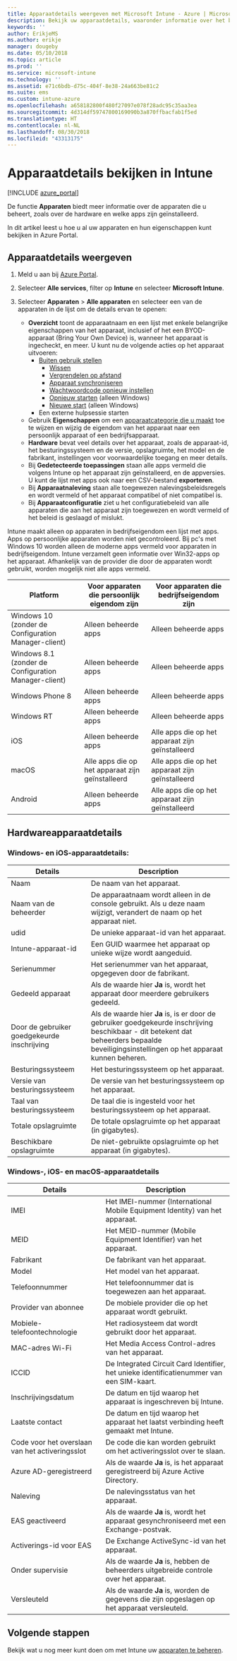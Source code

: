 ```yaml
---
title: Apparaatdetails weergeven met Microsoft Intune - Azure | Microsoft Docs
description: Bekijk uw apparaatdetails, waaronder informatie over het besturingssysteem, de opslagruimte, de fabrikant en het model. Bekijk een lijst met geïnstalleerde apps, controleer de beleidsregels voor naleving en stel TeamViewer in met Microsoft Intune in Azure. Vergelijkbaar met het bekijken van de inventaris van de apparaten die u beheert.
keywords: ''
author: ErikjeMS
ms.author: erikje
manager: dougeby
ms.date: 05/10/2018
ms.topic: article
ms.prod: ''
ms.service: microsoft-intune
ms.technology: ''
ms.assetid: e71c6bdb-d75c-404f-8e38-24a663be81c2
ms.suite: ems
ms.custom: intune-azure
ms.openlocfilehash: a658182800f480f27097e078f28adc95c35aa3ea
ms.sourcegitcommit: 4d314df59747800169090b3a870ffbacfab1f5ed
ms.translationtype: HT
ms.contentlocale: nl-NL
ms.lasthandoff: 08/30/2018
ms.locfileid: "43313175"
---
```

# <a name="see-device-details-in-intune"></a>Apparaatdetails bekijken in Intune

[!INCLUDE [azure_portal](./includes/azure_portal.md)]

De functie **Apparaten** biedt meer informatie over de apparaten die u beheert, zoals over de hardware en welke apps zijn geïnstalleerd.

In dit artikel leest u hoe u al uw apparaten en hun eigenschappen kunt bekijken in Azure Portal.

## <a name="view-the-device-details"></a>Apparaatdetails weergeven

1. Meld u aan bij [Azure Portal](https://portal.azure.com).
2. Selecteer **Alle services**, filter op **Intune** en selecteer **Microsoft Intune**.
3. Selecteer **Apparaten** > **Alle apparaten** en selecteer een van de apparaten in de lijst om de details ervan te openen:

   - **Overzicht** toont de apparaatnaam en een lijst met enkele belangrijke eigenschappen van het apparaat, inclusief of het een BYOD-apparaat (Bring Your Own Device) is, wanneer het apparaat is ingecheckt, en meer. U kunt nu de volgende acties op het apparaat uitvoeren:
      - [Buiten gebruik stellen](devices-wipe.md#retire)
        - [Wissen](devices-wipe.md#wipe)
        - [Vergrendelen op afstand](device-remote-lock.md)
        - [Apparaat synchroniseren](device-sync.md)
        - [Wachtwoordcode opnieuw instellen](device-passcode-reset.md)
        - [Opnieuw starten](device-restart.md) (alleen Windows)
        - [Nieuwe start](device-fresh-start.md) (alleen Windows)
     - Een externe hulpsessie starten
   - Gebruik **Eigenschappen** om een [apparaatcategorie die u maakt](device-group-mapping.md) toe te wijzen en wijzig de eigendom van het apparaat naar een persoonlijk apparaat of een bedrijfsapparaat.
   - **Hardware** bevat veel details over het apparaat, zoals de apparaat-id, het besturingssysteem en de versie, opslagruimte, het model en de fabrikant, instellingen voor voorwaardelijke toegang en meer details.
   - Bij **Gedetecteerde toepassingen** staan alle apps vermeld die volgens Intune op het apparaat zijn geïnstalleerd, en de appversies. U kunt de lijst met apps ook naar een CSV-bestand **exporteren**.
   - Bij **Apparaatnaleving** staan alle toegewezen nalevingsbeleidsregels en wordt vermeld of het apparaat compatibel of niet compatibel is.
   - Bij **Apparaatconfiguratie** ziet u het configuratiebeleid van alle apparaten die aan het apparaat zijn toegewezen en wordt vermeld of het beleid is geslaagd of mislukt.

Intune maakt alleen op apparaten in bedrijfseigendom een lijst met apps. Apps op persoonlijke apparaten worden niet gecontroleerd. Bij pc's met Windows 10 worden alleen de moderne apps vermeld voor apparaten in bedrijfseigendom. Intune verzamelt geen informatie over Win32-apps op het apparaat. Afhankelijk van de provider die door de apparaten wordt gebruikt, worden mogelijk niet alle apps vermeld.

|Platform|Voor apparaten die persoonlijk eigendom zijn|Voor apparaten die bedrijfseigendom zijn|  
|--------------|---------------------------------|--------------------------------|  
|Windows 10 (zonder de Configuration Manager-client)|Alleen beheerde apps|Alleen beheerde apps|
|Windows 8.1 (zonder de Configuration Manager-client)|Alleen beheerde apps|Alleen beheerde apps|  
|Windows Phone 8|Alleen beheerde apps|Alleen beheerde apps|  
|Windows RT|Alleen beheerde apps|Alleen beheerde apps|  
|iOS|Alleen beheerde apps|Alle apps die op het apparaat zijn geïnstalleerd|
|macOS|Alle apps die op het apparaat zijn geïnstalleerd|Alle apps die op het apparaat zijn geïnstalleerd|  
|Android|Alleen beheerde apps|Alle apps die op het apparaat zijn geïnstalleerd|  

## <a name="hardware-device-details"></a>Hardwareapparaatdetails

### <a name="windows-and-ios-device-details"></a>Windows- en iOS-apparaatdetails:
|Details|Description|  
|--------------|----------------------|  
|Naam|De naam van het apparaat.|
|Naam van de beheerder|De apparaatnaam wordt alleen in de console gebruikt. Als u deze naam wijzigt, verandert de naam op het apparaat niet.|
|udid|De unieke apparaat-id van het apparaat.|
|Intune-apparaat-id|Een GUID waarmee het apparaat op unieke wijze wordt aangeduid.|
|Serienummer|Het serienummer van het apparaat, opgegeven door de fabrikant.|
|Gedeeld apparaat|Als de waarde hier **Ja** is, wordt het apparaat door meerdere gebruikers gedeeld.|
|Door de gebruiker goedgekeurde inschrijving|Als de waarde hier **Ja** is, is er door de gebruiker goedgekeurde inschrijving beschikbaar - dit betekent dat beheerders bepaalde beveiligingsinstellingen op het apparaat kunnen beheren.|
|Besturingssysteem|Het besturingssysteem op het apparaat.|
|Versie van besturingssysteem|De versie van het besturingssysteem op het apparaat.|
|Taal van besturingssysteem|De taal die is ingesteld voor het besturingssysteem op het apparaat.|
|Totale opslagruimte|De totale opslagruimte op het apparaat (in gigabytes).|
|Beschikbare opslagruimte|De niet-gebruikte opslagruimte op het apparaat (in gigabytes).|


### <a name="windows-ios-and-macos-device-details"></a>Windows-, iOS- en macOS-apparaatdetails
|Details|Description|  
|--------------|----------------------|  
|IMEI|Het IMEI-nummer (International Mobile Equipment Identity) van het apparaat.|
|MEID|Het MEID-nummer (Mobile Equipment Identifier) van het apparaat.|
|Fabrikant|De fabrikant van het apparaat.|
|Model|Het model van het apparaat.|
|Telefoonnummer|Het telefoonnummer dat is toegewezen aan het apparaat.|
|Provider van abonnee|De mobiele provider die op het apparaat wordt gebruikt.|
|Mobiele-telefoontechnologie|Het radiosysteem dat wordt gebruikt door het apparaat.|
|MAC-adres Wi-Fi|Het Media Access Control-adres van het apparaat.|
|ICCID|De Integrated Circuit Card Identifier, het unieke identificatienummer van een SIM-kaart.|
|Inschrijvingsdatum|De datum en tijd waarop het apparaat is ingeschreven bij Intune.|
|Laatste contact|De datum en tijd waarop het apparaat het laatst verbinding heeft gemaakt met Intune.|
|Code voor het overslaan van het activeringsslot|De code die kan worden gebruikt om het activeringsslot over te slaan.|
|Azure AD-geregistreerd|Als de waarde **Ja** is, is het apparaat geregistreerd bij Azure Active Directory.|
|Naleving|De nalevingsstatus van het apparaat.|
|EAS geactiveerd|Als de waarde **Ja** is, wordt het apparaat gesynchroniseerd met een Exchange-postvak.|
|Activerings-id voor EAS|De Exchange ActiveSync-id van het apparaat.|
|Onder supervisie|Als de waarde **Ja** is, hebben de beheerders uitgebreide controle over het apparaat.|
|Versleuteld|Als de waarde **Ja** is, worden de gegevens die zijn opgeslagen op het apparaat versleuteld.|



## <a name="next-steps"></a>Volgende stappen
Bekijk wat u nog meer kunt doen om met Intune uw [apparaten te beheren](device-management.md).